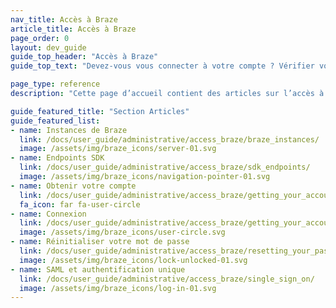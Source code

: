 ```yaml
---
nav_title: Accès à Braze
article_title: Accès à Braze
page_order: 0
layout: dev_guide
guide_top_header: "Accès à Braze"
guide_top_text: "Devez-vous vous connecter à votre compte ? Vérifier votre endpoint ? Réinitialiser un mot de passe ? Configurer une authentification unique ? Ne vous inquiétez pas : nous avons des documents pour cela."

page_type: reference
description: "Cette page d’accueil contient des articles sur l’accès à votre compte ou tableau de bord de Braze. Vous trouverez ici des ressources sur l’authentification unique (SSO), la connexion, les instances Braze, les endpoints du SDK, la réinitialisation du mot de passe etc."

guide_featured_title: "Section Articles"
guide_featured_list:
- name: Instances de Braze
  link: /docs/user_guide/administrative/access_braze/braze_instances/
  image: /assets/img/braze_icons/server-01.svg
- name: Endpoints SDK
  link: /docs/user_guide/administrative/access_braze/sdk_endpoints/
  image: /assets/img/braze_icons/navigation-pointer-01.svg
- name: Obtenir votre compte
  link: /docs/user_guide/administrative/access_braze/getting_your_account/
  fa_icon: far fa-user-circle
- name: Connexion
  link: /docs/user_guide/administrative/access_braze/getting_your_account/
  image: /assets/img/braze_icons/user-circle.svg
- name: Réinitialiser votre mot de passe
  link: /docs/user_guide/administrative/access_braze/resetting_your_password/
  image: /assets/img/braze_icons/lock-unlocked-01.svg
- name: SAML et authentification unique
  link: /docs/user_guide/administrative/access_braze/single_sign_on/
  image: /assets/img/braze_icons/log-in-01.svg
---
```

